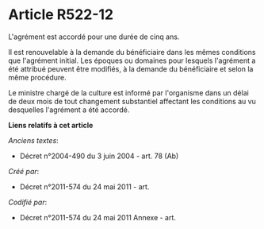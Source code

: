 # Article R522-12

L'agrément est accordé pour une durée de cinq ans.

Il est renouvelable à la demande du bénéficiaire dans les mêmes conditions que l'agrément initial. Les époques ou domaines
pour lesquels l'agrément a été attribué peuvent être modifiés, à la demande du bénéficiaire et selon la même procédure.

Le ministre chargé de la culture est informé par l'organisme dans un délai de deux mois de tout changement substantiel
affectant les conditions au vu desquelles l'agrément a été accordé.

**Liens relatifs à cet article**

_Anciens textes_:

  - Décret n°2004-490 du 3 juin 2004 - art. 78 (Ab)

_Créé par_:

  - Décret n°2011-574 du 24 mai 2011  - art.

_Codifié par_:

  - Décret n°2011-574 du 24 mai 2011 Annexe - art.
